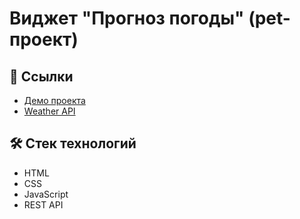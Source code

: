 # Виджет "Прогноз погоды" (pet-проект)

## 🔗 Ссылки

- [Демо проекта](https://the-weather-api-widget.vercel.app/)
- [Weather API](https://openweathermap.org/api)

## 🛠 Стек технологий

- HTML
- CSS
- JavaScript
- REST API
